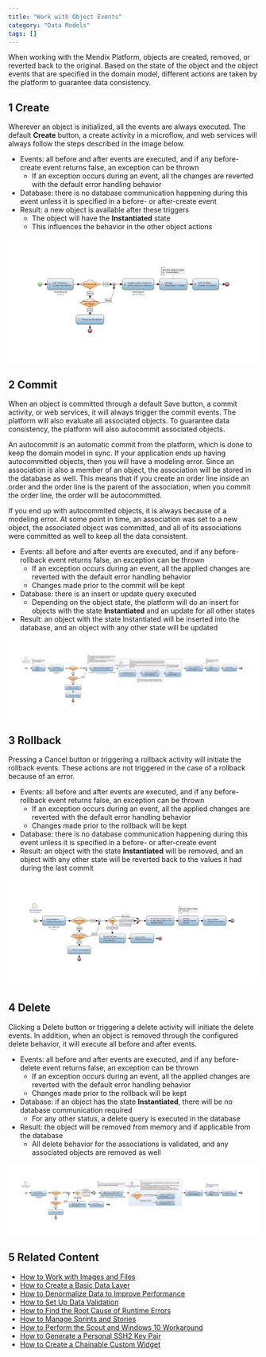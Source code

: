 ```yaml
---
title: "Work with Object Events"
category: "Data Models"
tags: []
---
```


When working with the Mendix Platform, objects are created, removed, or reverted back to the original. Based on the state of the object and the object events that are specified in the domain model, different actions are taken by the platform to guarantee data consistency. 

## 1 Create

Wherever an object is initialized, all the events are always executed. The default **Create** button, a create activity in a microflow, and web services will always follow the steps described in the image below.

* Events: all before and after events are executed, and if any before-create event returns false, an exception can be thrown
    * If an exception occurs during an event, all the changes are reverted with the default error handling behavior
* Database: there is no database communication happening during this event unless it is specified in a before- or after-create event
* Result: a new object is available after these triggers
    * The object will have the **Instantiated** state
    * This influences the behavior in the other object actions

![](attachments/18448744/18582173.png)

## 2 Commit

When an object is committed through a default Save button, a commit activity, or web services, it will always trigger the commit events. The platform will also evaluate all associated objects. To guarantee data consistency, the platform will also autocommit associated objects.

An autocommit is an automatic commit from the platform, which is done to keep the domain model in sync. If your application ends up having autocommitted objects, then you will have a modeling error. Since an association is also a member of an object, the association will be stored in the database as well. This means that if you create an order line inside an order and the order line is the parent of the association, when you commit the order line, the order will be autocommitted.

If you end up with autocommited objects, it is always because of a modeling error. At some point in time, an association was set to a new object, the associated object was committed, and all of its associations were committed as well to keep all the data consistent.

* Events: all before and after events are executed, and if any before-rollback event returns false, an exception can be thrown
    * If an exception occurs during an event, all the applied changes are reverted with the default error handling behavior
    * Changes made prior to the commit will be kept
* Database: there is an insert or update query executed
    * Depending on the object state, the platform will do an insert for objects with the state **Instantiated** and an update for all other states
* Result: an object with the state Instantiated will be inserted into the database, and an object with any other state will be updated

![](attachments/18448744/18582172.png)

## 3 Rollback

Pressing a Cancel button or triggering a rollback activity will initiate the rollback events. These actions are not triggered in the case of a rollback because of an error.

* Events: all before and after events are executed, and if any before-rollback event returns false, an exception can be thrown
    * If an exception occurs during an event, all the applied changes are reverted with the default error handling behavior
    * Changes made prior to the rollback will be kept
* Database: there is no database communication happening during this event unless it is specified in a before- or after-create event
* Result: an object with the state **Instantiated** will be removed, and an object with any other state will be reverted back to the values it had during the last commit

![](attachments/18448744/18582170.png)

## 4 Delete

Clicking a Delete button or triggering a delete activity will initiate the delete events. In addition, when an object is removed through the configured delete behavior, it will execute all before and after events.

* Events: all before and after events are executed, and if any before-delete event returns false, an exception can be thrown
    * If an exception occurs during an event, all the applied changes are reverted with the default error handling behavior
    * Changes made prior to the rollback will be kept 
* Database: if an object has the state **Instantiated**, there will be no database communication required
    * For any other status, a delete query is executed in the database
* Result: the object will be removed from memory and if applicable from the database
    * All delete behavior for the associations is validated, and any associated objects are removed as well

![](attachments/18448744/18582171.png)

## 5 Related Content

* [How to Work with Images and Files](working-with-images-and-files)
* [How to Create a Basic Data Layer](create-a-basic-data-layer)
* [How to Denormalize Data to Improve Performance](denormalize-data-to-improve-performance)
* [How to Set Up Data Validation](setting-up-data-validation)
* [How to Find the Root Cause of Runtime Errors](../monitoring-troubleshooting/finding-the-root-cause-of-runtime-errors)
* [How to Manage Sprints and Stories](/developerportal/howto/managing-your-application-requirements-with-mendix)
* [How to Perform the Scout and Windows 10 Workaround](../ux/perform-scout-and-windows-10-workaround)
* [How to Generate a Personal SSH2 Key Pair](../security/generating-a-personal-ssh2-key-pair)
* [How to Create a Chainable Custom Widget](../custom-widget-development/create-a-chainable-custom-widget)
